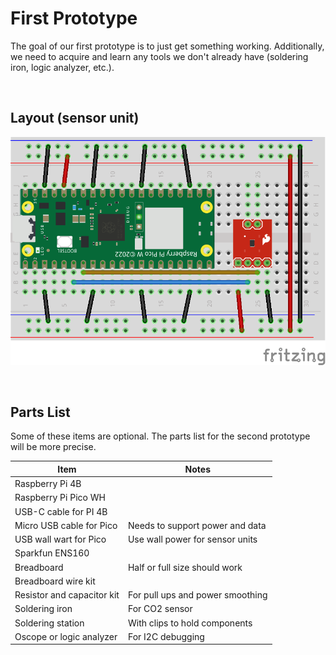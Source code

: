 # First Prototype

The goal of our first prototype is to just get something working. Additionally, we need to acquire and learn any tools we don't already have (soldering iron, logic analyzer, etc.).


&nbsp;
## Layout (sensor unit)

![Alt Text](first-prototype.png?raw=true)


&nbsp;
## Parts List

Some of these items are optional. The parts list for the second prototype will be more precise.

| Item                       | Notes                              |
|----------------------------|------------------------------------|
| Raspberry Pi 4B            |                                    |
| Raspberry Pi Pico WH       |                                    |
| USB-C cable for PI 4B      |                                    |
| Micro USB cable for Pico   | Needs to support power and data    |
| USB wall wart for Pico     | Use wall power for sensor units    |
| Sparkfun ENS160            |                                    |
| Breadboard                 | Half or full size should work      |
| Breadboard wire kit        |                                    |
| Resistor and capacitor kit | For pull ups and power smoothing   |
| Soldering iron             | For CO2 sensor                     |
| Soldering station          | With clips to hold components      |
| Oscope or logic analyzer   | For I2C debugging                  |
